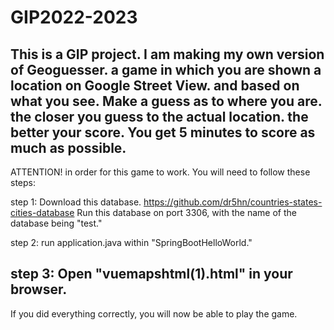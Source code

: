 # GIP2022-2023
This is a GIP project. I am making my own version of Geoguesser.
a game in which you are shown a location on Google Street View. and based on what you see. Make a guess as to where you are.
the closer you guess to the actual location. the better your score.
You get 5 minutes to score as much as possible.
--------------------------------------------------------------------------
ATTENTION!
in order for this game to work. You will need to follow these steps:

step 1:
Download this database.
https://github.com/dr5hn/countries-states-cities-database
Run this database on port 3306, with the name of the database being "test."

step 2:
run application.java within "SpringBootHelloWorld."

step 3:
Open "vuemapshtml(1).html" in your browser.
--------------------------------------------------------------------------
If you did everything correctly, you will now be able to play the game.


